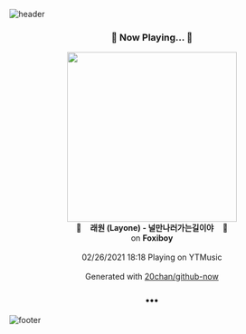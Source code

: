 ![header](https://capsule-render.vercel.app/api?type=wave&height=170&section=header&text=Hi.%20I'm%20SHIFT&fontColor=090707&fontAlignX=45&fontAlignY=65&fontSize=100)

<h3 align="center">🎵 Now Playing... 🎵</h3>
<p align="center">
  <a href="https://music.youtube.com/channel/UCTZm5Qd4-nqUjYTAEnj645Q">
    <img width="300" src="https://lh3.googleusercontent.com/THuEe5pd0gK5JxxAiyjpQXnPjT4TfazRl8wkbbDfSDM01iuP2_CFZ6qZFcl9pjJp3ATfb5JyC1Bjjc5S">
  </a>
  <br>
  🎵&nbsp&nbsp&nbsp <b>래원 (Layone) - 널만나러가는길이야</b> &nbsp&nbsp&nbsp🎵
  <br>
  on <b>Foxiboy</b>
  
  <br />
  <br />
  02/26/2021 18:18 Playing on YTMusic
  <br />
  <br />
  Generated with <a href="https://github.com/20chan/github-now">20chan/github-now</a>
</p>

<h3 align="center">•••</h3>

![footer](https://capsule-render.vercel.app/api?type=wave&height=150&section=footer)
